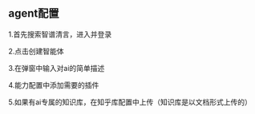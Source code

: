 ## agent配置

1.首先搜索智谱清言，进入并登录

2.点击创建智能体

3.在弹窗中输入对ai的简单描述

4.能力配置中添加需要的插件

5.如果有ai专属的知识库，在知乎库配置中上传（知识库是以文档形式上传的）










